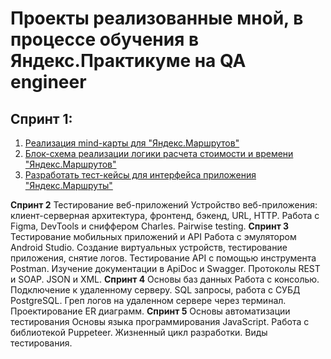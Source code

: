 # Проекты реализованные мной, в процессе обучения в Яндекс.Практикуме на QA engineer #
##  Спринт 1: ##

1. [Реализация mind-карты для "Яндекс.Маршрутов"](https://github.com/stepanoff88/QA_yandex_practicum/blob/main/проект%201%20спринта/mindmap.png)
2. [Блок-схема реализации логики расчета стоимости и времени "Яндекс.Маршрутов"](https://github.com/stepanoff88/QA_yandex_practicum/blob/main/проект%201%20спринта/блок%20схема.png)
3. [Разработать тест-кейсы для интерфейса приложения "Яндекс.Маршруты"](https://docs.google.com/spreadsheets/d/1wNf9DfjQOUds_piBXM7hyCy3EN3ZlFpCHV9cNU1YAcY/edit?usp=sharing)

**Спринт 2** Тестирование веб-приложений
Устройство веб-приложения: клиент-серверная архитектура, фронтенд, бэкенд, URL, HTTP. Работа с Figma, DevTools и сниффером Charles. Pairwise testing.
**Спринт 3** Тестирование мобильных приложений и API
Работа с эмулятором Android Studio. Создание виртуальных устройств, тестирование приложения, снятие логов. Тестирование API с помощью инструмента Postman. Изучение документации в ApiDoc и Swagger. Протоколы REST и SOAP. JSON и XML.
**Спринт 4** Основы баз данных
Работа с консолью. Подключение к удаленному серверу. SQL запросы, работа с СУБД PostgreSQL. Греп логов на удаленном сервере через терминал. Проектирование ER диаграмм.
**Спринт 5** Основы автоматизации тестирования
Основы языка программирования JavaScript. Работа с библиотекой Puppeteer. Жизненный цикл разработки. Виды тестирования.
